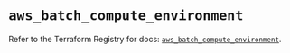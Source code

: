 # `aws_batch_compute_environment`

Refer to the Terraform Registry for docs: [`aws_batch_compute_environment`](https://registry.terraform.io/providers/hashicorp/aws/5.48.0/docs/resources/batch_compute_environment).
